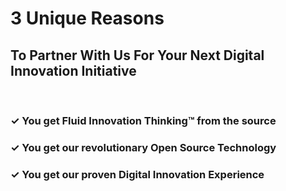 # **3 Unique Reasons**

## To Partner With Us For Your Next Digital Innovation Initiative

<br>

### ✓ You get **Fluid Innovation Thinking™** from the source

### ✓ You get our revolutionary **Open Source Technology**

### ✓ You get our proven **Digital Innovation Experience**
